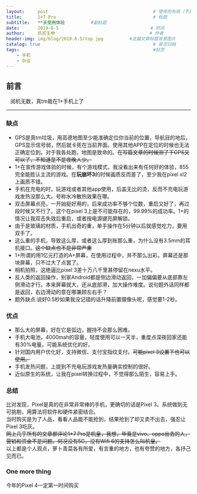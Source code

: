 ```yaml
---
layout:     post   				                        # 使用的布局（不需要改）
title:      1+7 Pro   			            	        # 标题 
subtitle:   **天使用体验          #副标题
date:       2019-6-5            				       # 时间
author:     玖贰壬申					            	# 作者
header-img: img/blog/2019.6.5/top.jpg 	       #这篇文章标题背景图片
catalog: true 					                     	# 是否归档
tags:							                     	#标签
    - 手机
    - 杂谈
---
```

## 前言
&nbsp;&nbsp; 阅机无数，真tm栽在1+手机上了

---


### 缺点
- GPS是真tm垃圾，用高德地图至少能准确定位你当前的位置，导航目的地后，GPS显示信号弱，然后就卡死在当前界面。使用其他APP在定位的时候也无法正确定位到。对于我各处跑，地图是致命的。~~在写篇文章的时候测了下GPS又可以了，不知道是不是夜晚人少。~~
- 1+在宣传游戏体验的时候，有个游戏模式，我没看出来有任何好的体验，855完全能胜认主流的游戏。在**玩崩坏3**的时候画质反而差了，至少我在pixel xl2上画质不错。
- 手机在充电的时，玩游戏或者其他app使用，后盖无比的烫，反而不充电玩游戏发热没那么大。号称水冷散热效果在哪。
- 双击屏幕点亮，一开始挺好用的，后来成功率不够个位数，重启又好了，再过段时候又不行了。这个在pixel 3上是不可能存在的，99.99%的成功率。1+的情况让我双击失效后重启，或者按电源键亮屏解锁。
- 由于是玻璃的材质，手机出奇的重，单手操作在5分钟以后就感觉吃力，要用双手了。
- 这么重的手机，导致这么厚，或者这么厚到账那么重，为什么没有3.5mm的耳机接口。~~这个缺点也不是非常严重~~
- 1+所谓的用1亿元打造的A+屏幕，在使用过程中，并不那么出彩。屏幕还是那块屏幕，只不过大了点罢了。
- 相机拍照，这绝逼比pixel 3差十万八千里甚停留在nexu水平。
- 反人类的返回操作，别家Android都是侧边滑动返回，一加偏偏要从底部靠左侧滑动才行。本来屏幕就大，还从底部滑，加大操作难度。说句题外话同样都是返回，右边滑动的意在哪兼顾左右手？
- 题外缺点:说好0.5秒如果我没记错的话升降前置摄像头呢，感觉要1-2秒。




### 优点
- 那么大的屏幕，好在它是弧边，握持不会那么困难。
- 手机大电池，4000mah的容量，轻度使用可以一天半，重度点深夜回家还能有30%电量。可能系统优化的好。
- 针对国内用户优化好，支持微信、支付宝指纹支付。~~可能pixel 3设置下也可以使用。~~
- 手机发热问题，上提到不充电玩游戏发热量确实控制的很好。
- 近似原生的系统，让我在pixel转换过程中，不觉得那么陌生，容易上手。


### 总结
比对发现，Pixel是真的在非常非常棒的手机，更确切的话是Pixel 3。系统做到无可挑剔，用算法将软件和硬件紧密结合。<br>
当时购买是为了人品，看看人品能不能抢到，结果抢到了却又卖不出去，强忍让Pixel 3吃灰。<br>
~~网上几乎所有的文章都评论1+7 Pro是机皇，我想，毕竟是vivo、oppo出去的人，营销和资金不是问题。何况没有5G，没有Wifi 6的支持怎么叫机皇。~~<br>以上都是个人观点，萝卜青菜各有所爱，有言重的地方，也有夸赞的地方，各抒己见而已。

###  One more thing
今年的Pixel 4一定第一时间购买





